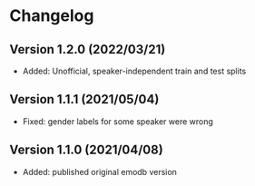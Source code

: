 Changelog
=========

Version 1.2.0 (2022/03/21)
--------------------------

* Added: Unofficial, speaker-independent train and test splits


Version 1.1.1 (2021/05/04)
--------------------------

* Fixed: gender labels for some speaker were wrong


Version 1.1.0 (2021/04/08)
--------------------------

* Added: published original emodb version
